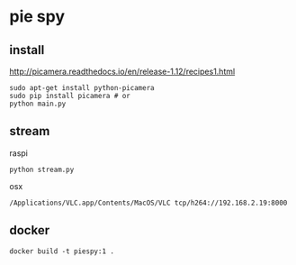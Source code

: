 # pie spy

## install
http://picamera.readthedocs.io/en/release-1.12/recipes1.html
```
sudo apt-get install python-picamera
sudo pip install picamera # or
python main.py
```

## stream
raspi
```
python stream.py
```
osx
```
/Applications/VLC.app/Contents/MacOS/VLC tcp/h264://192.168.2.19:8000
```

## docker
```
docker build -t piespy:1 .
```
